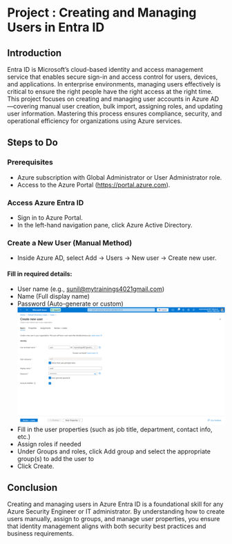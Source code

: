# Project : Creating and Managing Users in Entra ID
## Introduction
Entra ID is Microsoft’s cloud-based identity and access management service that enables secure sign-in and access control for users, devices, and applications. In enterprise environments, managing users effectively is critical to ensure the right people have the right access at the right time. This project focuses on creating and managing user accounts in Azure AD—covering manual user creation, bulk import, assigning roles, and updating user information. Mastering this process ensures compliance, security, and operational efficiency for organizations using Azure services.
## Steps to Do
### **Prerequisites**
-  Azure subscription with Global Administrator or User Administrator role.
- Access to the Azure Portal (https://portal.azure.com).
### **Access Azure Entra ID**
- Sign in to Azure Portal.
- In the left-hand navigation pane, click Azure Active Directory.
### **Create a New User (Manual Method)**
- Inside Azure AD, select Add → Users → New user → Create new user.
#### Fill in required details:
- User name (e.g., sunil@mytrainings4021gmail.com)
- Name (Full display name)
- Password (Auto-generate or custom)
![image alt](https://github.com/Bharath4021/Azure-secuirty/blob/0a28f4d3a1307ceb8ebd5c6e5a8bc8af883983ce/Manage%20Identity%20and%20Access/Creating%20Users/images/Screenshot%20(751).png)
- Fill in the user properties (such as job title, department, contact info, etc.)
- Assign roles if needed
- Under Groups and roles, click Add group and select the appropriate group(s) to add the user to
- Click Create.
## Conclusion
Creating and managing users in Azure Entra ID is a foundational skill for any Azure Security Engineer or IT administrator. By understanding how to create users manually, assign to groups, and manage user properties, you ensure that identity management aligns with both security best practices and business requirements. 
